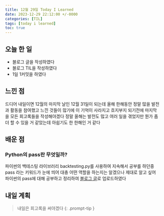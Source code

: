```yaml
---
title: 12월 29일 Today I Learned
date: 2023-12-29 22:12:00 +/-0000
categories: [TIL]
tags: [today i learned]
toc: true
---
```


## 오늘 한 일

* 블로그 글을 작성하였다
* 블로그 TIL을 작성하였다
* 1일 1커밋을 하였다

## 느낀 점

드디어 내일이면 12월의 마지막 날인 12월 31일이 되는데 올해 한해동안 정말 많을 발전과 활동을 참여했고 느낀 것들이 많기에 이 기억이 사라지고 흐지부지 되기전에 마지막을 모든 회고록들을 작성해야겠다 정말 올해는 발전도 많고 여러 일을 겪었지만 뭔가 좀 더 할 수 있을 거 같았는데 아쉽기도 한 한해인 거 같다

## 배운 점

### Python의 pass란 무엇일까?

파이썬의 백테스팅 라이브러리 backtesting.py를 사용하여 지속해서 공부를 하던중 pass 라는 키워드가 눈에 띄어 대충 어떤 역할을 하는지는 알겠으나 제대로 알고 싶어 파이썬의 pass에 대해 공부하고 정리하여 [블로그 글](https://jangwoojun.github.io/posts/Python%EC%9D%98-pass%EB%9E%80-%EB%AC%B4%EC%97%87%EC%9D%BC%EA%B9%8C/)로 업로드하였다

## 내일 계획

> 내일은 회고록을 써야겠다
{: .prompt-tip }

